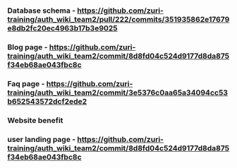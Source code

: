 ### Database schema - https://github.com/zuri-training/auth_wiki_team2/pull/222/commits/351935862e17679e8db2fc20ec4963b17b3e9025
### Blog page - https://github.com/zuri-training/auth_wiki_team2/commit/8d8fd04c524d9177d8da875f34eb68ae043fbc8c
### Faq page - https://github.com/zuri-training/auth_wiki_team2/commit/3e5376c0aa65a34094cc53b652543572dcf2ede2
### Website benefit 
### user landing page - https://github.com/zuri-training/auth_wiki_team2/commit/8d8fd04c524d9177d8da875f34eb68ae043fbc8c
